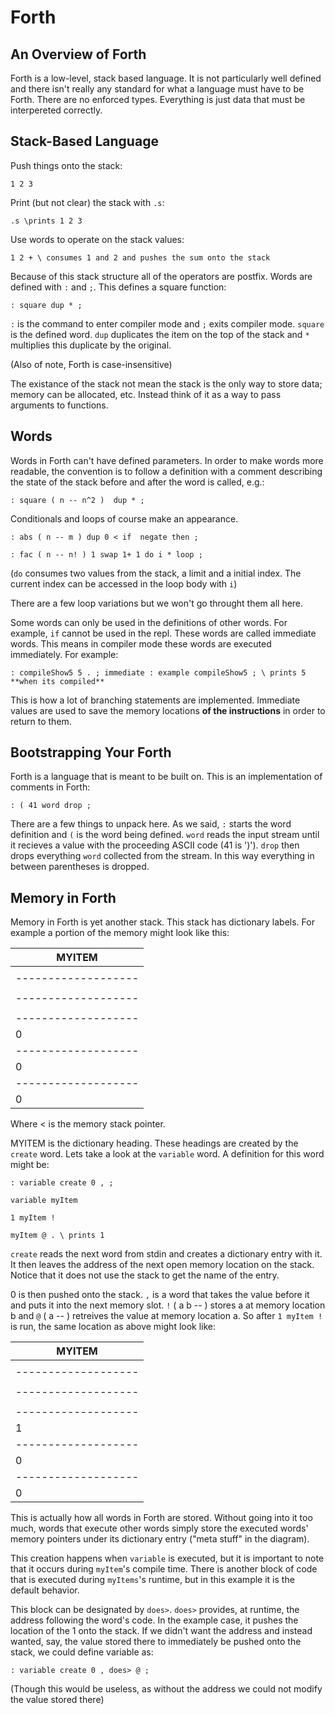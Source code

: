# Forth

## An Overview of Forth

Forth is a low-level, stack based language. It is not particularly well defined and there isn't really any standard for what a language must have to be Forth. There are no enforced types. Everything is just data that must be interpereted correctly.

## Stack-Based Language

Push things onto the stack:

`1 2 3`

Print (but not clear) the stack with `.s`:

`.s \prints 1 2 3`

Use words to operate on the stack values:

`1 2 + \ consumes 1 and 2 and pushes the sum onto the stack`

Because of this stack structure all of the operators are postfix. Words are defined with `:` and `;`. This defines a square function:

`: square dup * ;`

`:` is the command to enter compiler mode and `;` exits compiler mode. `square` is the defined word. `dup` duplicates the item on the top of the stack and `*` multiplies this duplicate by the original.

(Also of note, Forth is case-insensitive)

The existance of the stack not mean the stack is the only way to store data; memory can be allocated, etc. Instead think of it as a way to pass arguments to functions. 

## Words

Words in Forth can't have defined parameters. In order to make words more readable, the convention is to follow a definition with a comment describing the state of the stack before and after the word is called, e.g.:

`: square ( n -- n^2 ) 
    dup * ;`
    
Conditionals and loops of course make an appearance.

`: abs ( n -- m )
    dup 0 < if 
        negate
    then ;`

`: fac ( n -- n! )
    1 swap 1+ 1 do
        i *
    loop ;`

(`do` consumes two values from the stack, a limit and a initial index. The current index can be accessed in the loop body with `i`)

There are a few loop variations but we won't go throught them all here.

Some words can only be used in the definitions of other words. For example, `if` cannot be used in the repl. These words are called immediate words. This means in compiler mode these words are executed immediately. For example:

`: compileShow5 5 . ; immediate
: example compileShow5 ; \ prints 5 **when its compiled**`

This is how a lot of branching statements are implemented. Immediate values are used to save the memory locations **of the instructions** in order to return to them.

## Bootstrapping Your Forth

Forth is a language that is meant to be built on. This is an implementation of comments in Forth:

`: ( 41 word drop ;`

There are a few things to unpack here. As we said, `:` starts the word definition and `(` is the word being defined. `word` reads the input stream until it recieves a value with the proceeding ASCII code (41 is ')'). `drop` then drops everything `word` collected from the stream. In this way everything in between parentheses is dropped. 

## Memory in Forth

Memory in Forth is yet another stack. This stack has dictionary labels. For example a portion of the memory might look like this:

|      MYITEM       |
|-------------------|
|      <Some>       |
|-------------------|
|      <meta>       |
|-------------------|
|      <stuff>      |<
|-------------------|
|         0         |
|-------------------|
|         0         |
|-------------------|
|         0         |

Where < is the memory stack pointer.

MYITEM is the dictionary heading. These headings are created by the `create` word. Lets take a look at the `variable` word. A definition for this word might be:

`: variable create 0 , ;`

`variable myItem`

`1 myItem !`

`myItem @ . \ prints 1`

`create` reads the next word from stdin and creates a dictionary entry with it. It then leaves the address of the next open memory location on the stack. Notice that it does not use the stack to get the name of the entry.

0 is then pushed onto the stack. `,` is a word that takes the value before it and puts it into the next memory slot. `!` ( a b -- ) stores a at memory location b and `@` ( a -- ) retreives the value at memory location a. So after `1 myItem !` is run, the same location as above might look like:

|      MYITEM       |
|-------------------|
|      <Some>       |
|-------------------|
|      <meta>       |
|-------------------|
|      <stuff>      |
|-------------------|
|         1         |<
|-------------------|
|         0         |
|-------------------|
|         0         |

This is actually how all words in Forth are stored. Without going into it too much, words that execute other words simply store the executed words' memory pointers under its dictionary entry ("meta stuff" in the diagram).

This creation happens when `variable` is executed, but it is important to note that it occurs during `myItem`'s compile time. There is another block of code that is executed during `myItems`'s runtime, but in this example it is the default behavior.

This block can be designated by `does>`. `does>` provides, at runtime, the address following the word's code. In the example case, it pushes the location of the 1 onto the stack. If we didn't want the address and instead wanted, say, the value stored there to immediately be pushed onto the stack, we could define variable as:

`: variable create 0 , does> @ ;`

(Though this would be useless, as without the address we could not modify the value stored there)
